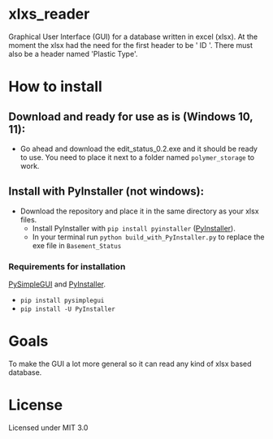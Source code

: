 # xlxs_reader
Graphical User Interface (GUI) for a database written in excel (xlsx).
At the moment the xlsx had the need for the first header to be ' ID '. There must also be a header named 'Plastic Type'.

# How to install
## Download and ready for use as is (Windows 10, 11):
  * Go ahead and download the edit_status_0.2.exe and it should be ready to use. You need to place it next to a folder named `polymer_storage` to work.

## Install with PyInstaller (not windows): 
* Download the repository and place it in the same directory as your xlsx files. 
  * Install PyInstaller with `pip install pyinstaller` ([PyInstaller](https://pyinstaller.org/en/stable/)).
  * In your terminal run `python build_with_PyInstaller.py` to replace the exe file in `Basement_Status`

### Requirements for installation
[PySimpleGUI](https://www.pysimplegui.org/en/latest/#install) and [PyInstaller](https://pyinstaller.org/en/stable/).

* `pip install pysimplegui`
* `pip install -U PyInstaller`

# Goals
To make the GUI a lot more general so it can read any kind of xlsx based database. 

# License
Licensed under MIT 3.0
